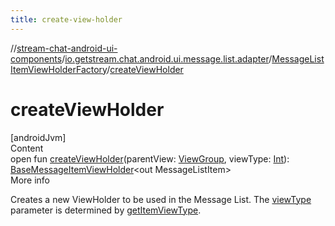 ```yaml
---
title: create-view-holder
---
```

//[stream-chat-android-ui-components](../../../index.md)/[io.getstream.chat.android.ui.message.list.adapter](../index.md)/[MessageListItemViewHolderFactory](index.md)/[createViewHolder](createViewHolder.md)



# createViewHolder  
[androidJvm]  
Content  
open fun [createViewHolder](createViewHolder.md)(parentView: [ViewGroup](https://developer.android.com/reference/kotlin/android/view/ViewGroup.html), viewType: [Int](https://kotlinlang.org/api/latest/jvm/stdlib/kotlin/-int/index.html)): [BaseMessageItemViewHolder](../BaseMessageItemViewHolder/index.md)&lt;out MessageListItem&gt;  
More info  


Creates a new ViewHolder to be used in the Message List. The [viewType](createViewHolder.md) parameter is determined by [getItemViewType](getItemViewType.md).

  



